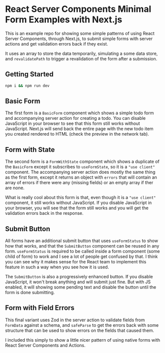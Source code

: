 # React Server Components Minimal Form Examples with Next.js

This is an example repo for showing some simple patterns of using React Server Components,
through Next.js, to submit simple forms with server actions and get validation errors back
if they exist.

It uses an array to store the data temporarily, simulating a some data store, and `revalidatePath`
to trigger a revalidation of the form after a submission.

## Getting Started

```bash
npm i && npm run dev
```

## Basic Form

The first form is a `BasicForm` component which shows a simple todo form and accompanying server
action for creating a todo. You can disable JavaScript in your browser to see that this form
still works without JavaScript. Next.js will send back the entire page with the new todo item
you created rendered to HTML (check the preview in the network tab).

## Form with State

The second form is a `FormWithState` component which shows a duplicate of the `BasicForm` except
it subscribes to `useFormState`, so it is a `"use client"` component. The accompanying server
action does mostly the same thing as the first form, except it returns an object with `errors` that
will contain an array of errors if there were any (missing fields) or an empty array if ther are none.

What is really cool about this form is that, even though it is a `"use client"` component, it still
works without JavaScript. If you disable JavaScript in your browser, you will see that the form still
works and you will get the validation errors back in the response.

## Submit Button

All forms have an additional submit button that uses `useFormStatus` to show how that works, and that
the `SubmitButton` component can be reused in any form. `useFormStatus` is required to be called inside
a form component (some child of form) to work and I see a lot of people get confused by that. I think
you can see why it makes sense for the React team to implement this feature in such a way when you see
how it is used.

The `SubmitButton` is also a progressively enhanced button. If you disable JavaScript, it won't break
anything and will submit just fine. But with JS enabled, it will showing some pending text and disable
the button until the form is done submitting.

## Form with Field Errors

This final variant uses Zod in the server action to validate fields from `FormData` against a schema,
and `safeParse` to get the errors back with some structure that can be used to show errors on the
fields that caused them.

I included this simply to show a little nicer pattern of using native forms with React Server Components
and Actions.
